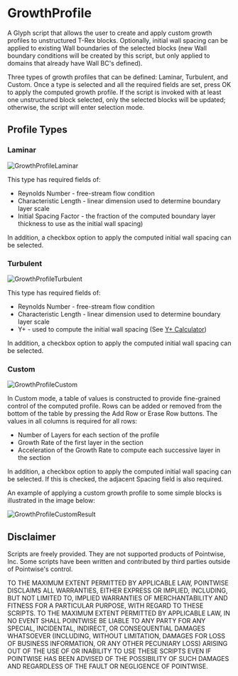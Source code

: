 # GrowthProfile

A Glyph script that allows the user to create and apply custom growth profiles to unstructured T-Rex blocks. Optionally, initial wall spacing can be applied to existing Wall boundaries of the selected blocks (new Wall boundary conditions will be created by this script, but only applied to domains that already have Wall BC's defined).

Three types of growth profiles that can be defined: Laminar, Turbulent, and Custom. Once a type is selected and all the required fields are set, press OK to apply the computed growth profile. If the script is invoked with at least one unstructured block selected, only the selected blocks will be updated; otherwise, the script will enter selection mode.

## Profile Types

### Laminar

![GrowthProfileLaminar](https://raw.github.com/pointwise/GrowthProfile/master/GrowthProfileLaminar.png)

This type has required fields of:

* Reynolds Number - free-stream flow condition
* Characteristic Length - linear dimension used to determine boundary layer scale
* Initial Spacing Factor - the fraction of the computed boundary layer thickness to use as the initial wall spacing)
    
In addition, a checkbox option to apply the computed initial wall spacing can be selected.

### Turbulent

![GrowthProfileTurbulent](https://raw.github.com/pointwise/GrowthProfile/master/GrowthProfileTurbulent.png)

This type has required fields of:

* Reynolds Number - free-stream flow condition
* Characteristic Length - linear dimension used to determine boundary layer scale
* Y+ - used to compute the initial wall spacing (See [Y+ Calculator](https://www.pointwise.com/yplus/index.html))

In addition, a checkbox option to apply the computed initial wall spacing can be selected.

### Custom

![GrowthProfileCustom](https://raw.github.com/pointwise/GrowthProfile/master/GrowthProfileCustom.png)

In Custom mode, a table of values is constructed to provide fine-grained control of the computed profile. Rows can be added or removed from the bottom of the table by pressing the Add Row or Erase Row buttons. The values in all columns is required for all rows:

* Number of Layers for each section of the profile
* Growth Rate of the first layer in the section
* Acceleration of the Growth Rate to compute each successive layer in the section

In addition, a checkbox option to apply the computed initial wall spacing can be selected. If this is checked, the adjacent Spacing field is also required.

An example of applying a custom growth profile to some simple blocks is illustrated in the image below:

![GrowthProfileCustomResult](https://raw.github.com/pointwise/GrowthProfile/master/GrowthProfileCustomResult.png)

## Disclaimer

Scripts are freely provided. They are not supported products of Pointwise, Inc. Some scripts have been written and contributed by third parties outside of Pointwise's control.

TO THE MAXIMUM EXTENT PERMITTED BY APPLICABLE LAW, POINTWISE DISCLAIMS ALL WARRANTIES, EITHER EXPRESS OR IMPLIED, INCLUDING, BUT NOT LIMITED TO, IMPLIED WARRANTIES OF MERCHANTABILITY AND FITNESS FOR A PARTICULAR PURPOSE, WITH REGARD TO THESE SCRIPTS. TO THE MAXIMUM EXTENT PERMITTED BY APPLICABLE LAW, IN NO EVENT SHALL POINTWISE BE LIABLE TO ANY PARTY FOR ANY SPECIAL, INCIDENTAL, INDIRECT, OR CONSEQUENTIAL DAMAGES WHATSOEVER (INCLUDING, WITHOUT LIMITATION, DAMAGES FOR LOSS OF BUSINESS INFORMATION, OR ANY OTHER PECUNIARY LOSS) ARISING OUT OF THE USE OF OR INABILITY TO USE THESE SCRIPTS EVEN IF POINTWISE HAS BEEN ADVISED OF THE POSSIBILITY OF SUCH DAMAGES AND REGARDLESS OF THE FAULT OR NEGLIGENCE OF POINTWISE.
